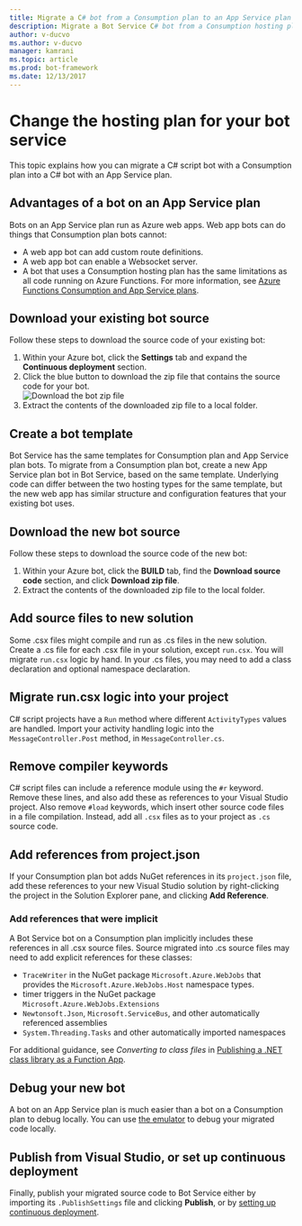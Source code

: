```yaml
---
title: Migrate a C# bot from a Consumption plan to an App Service plan | Microsoft Docs
description: Migrate a Bot Service C# bot from a Consumption hosting plan to an App Service hosting plan.
author: v-ducvo
ms.author: v-ducvo
manager: kamrani
ms.topic: article
ms.prod: bot-framework
ms.date: 12/13/2017
---
```


# Change the hosting plan for your bot service

This topic explains how you can migrate a C# script bot with a Consumption plan into a C# bot with an App Service plan. 

## Advantages of a bot on an App Service plan

Bots on an App Service plan run as Azure web apps. Web app bots can do things that Consumption plan bots cannot:

- A web app bot can add custom route definitions.
- A web app bot can enable a Websocket server. 
- A bot that uses a Consumption hosting plan has the same limitations as all code running on Azure Functions. For more information, see <a target='_blank' href='/azure/azure-functions/functions-scale'>Azure Functions Consumption and App Service plans</a>.

## Download your existing bot source

Follow these steps to download the source code of your existing bot:

1. Within your Azure bot, click the **Settings** tab and expand the **Continuous deployment** section.  
2. Click the blue button to download the zip file that contains the source code for your bot.  
    ![Download the bot zip file](~/media/continuous-deployment-consumption-download.png)
3. Extract the contents of the downloaded zip file to a local folder. 


## Create a bot template

Bot Service has the same templates for Consumption plan and App Service plan bots. To migrate from a Consumption plan bot, create a new App Service plan bot in Bot Service, based on the same template. Underlying code can differ between the two hosting types for the same template, but the new web app has similar structure and configuration features that your existing bot uses.

## Download the new bot source

Follow these steps to download the source code of the new bot:

1. Within your Azure bot, click the **BUILD** tab, find the **Download source code** section, and click **Download zip file**. 
2. Extract the contents of the downloaded zip file to the local folder.

## Add source files to new solution

Some .csx files might compile and run as .cs files in the new solution. Create a .cs file for each .csx file in your solution, except `run.csx`. You will migrate `run.csx` logic by hand. In your .cs files, you may need to add a class declaration and optional namespace declaration.

## Migrate run.csx logic into your project

C# script projects have a `Run` method where different `ActivityTypes` values are handled. Import your activity handling logic into the `MessageController.Post` method, in `MessageController.cs`.

## Remove compiler keywords

C# script files can include a reference module using the `#r` keyword. Remove these lines, and also add these as references to your Visual Studio project. Also remove `#load` keywords, which insert other source code files in a file compilation. Instead, add all `.csx` files as to your project as `.cs` source code.

## Add references from project.json

If your Consumption plan bot adds NuGet references in its `project.json` file, add these references to your new Visual Studio solution by right-clicking the project in the Solution Explorer pane, and clicking **Add Reference**.

### Add references that were implicit

A Bot Service bot on a Consumption plan implicitly includes these references in all .csx source files. Source migrated into .cs source files may need to add explicit references for these classes:

- `TraceWriter` in the NuGet package `Microsoft.Azure.WebJobs` that provides the `Microsoft.Azure.WebJobs.Host` namespace types. 
- timer triggers in the NuGet package `Microsoft.Azure.WebJobs.Extensions`
- `Newtonsoft.Json`, `Microsoft.ServiceBus`, and other automatically referenced assemblies
- `System.Threading.Tasks` and other automatically imported namespaces

For additional guidance, see *Converting to class files* in <a target='_blank' href='https://blogs.msdn.microsoft.com/appserviceteam/2017/03/16/publishing-a-net-class-library-as-a-function-app/'>Publishing a .NET class library as a Function App</a>.

## Debug your new bot

A bot on an App Service plan is much easier than a bot on a Consumption plan to debug locally. You can use [the emulator](bot-service-debug-emulator.md) to debug your migrated code locally.

## Publish from Visual Studio, or set up continuous deployment

Finally, publish your migrated source code to Bot Service either by importing its `.PublishSettings` file and clicking **Publish**, or by [setting up continuous deployment](bot-service-debug-bot.md).
